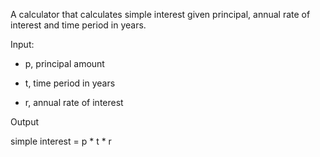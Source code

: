 A calculator that calculates simple interest given principal, annual rate of interest and time period in years.

Input:

- p, principal amount
   
- t, time period in years
   
- r, annual rate of interest
   
Output

   simple interest = p * t * r
